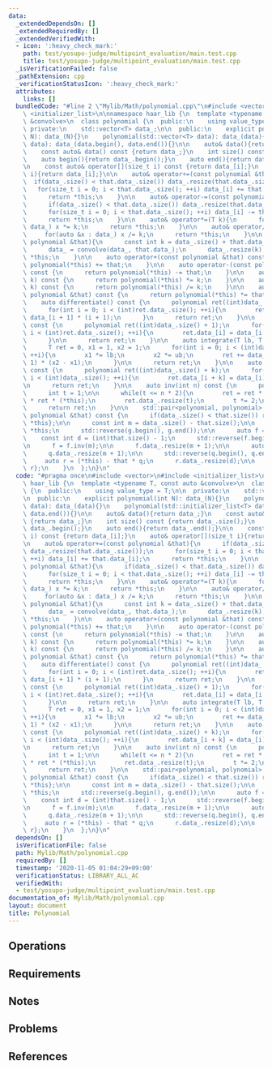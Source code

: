 ```yaml
---
data:
  _extendedDependsOn: []
  _extendedRequiredBy: []
  _extendedVerifiedWith:
  - icon: ':heavy_check_mark:'
    path: test/yosupo-judge/multipoint_evaluation/main.test.cpp
    title: test/yosupo-judge/multipoint_evaluation/main.test.cpp
  _isVerificationFailed: false
  _pathExtension: cpp
  _verificationStatusIcon: ':heavy_check_mark:'
  attributes:
    links: []
  bundledCode: "#line 2 \"Mylib/Math/polynomial.cpp\"\n#include <vector>\n#include\
    \ <initializer_list>\n\nnamespace haar_lib {\n  template <typename T, const auto\
    \ &convolve>\n  class polynomial {\n  public:\n    using value_type = T;\n\n \
    \ private:\n    std::vector<T> data_;\n\n  public:\n    explicit polynomial(int\
    \ N): data_(N){}\n    polynomial(std::vector<T> data): data_(data){}\n    polynomial(std::initializer_list<T>\
    \ data): data_(data.begin(), data.end()){}\n\n    auto& data(){return data_;}\n\
    \    const auto& data() const {return data_;}\n    int size() const {return data_.size();}\n\
    \    auto begin(){return data_.begin();}\n    auto end(){return data_.end();}\n\
    \n    const auto& operator[](size_t i) const {return data_[i];}\n    auto& operator[](size_t\
    \ i){return data_[i];}\n\n    auto& operator+=(const polynomial &that){\n    \
    \  if(data_.size() < that.data_.size()) data_.resize(that.data_.size());\n   \
    \   for(size_t i = 0; i < that.data_.size(); ++i) data_[i] += that.data_[i];\n\
    \      return *this;\n    }\n\n    auto& operator-=(const polynomial &that){\n\
    \      if(data_.size() < that.data_.size()) data_.resize(that.data_.size());\n\
    \      for(size_t i = 0; i < that.data_.size(); ++i) data_[i] -= that.data_[i];\n\
    \      return *this;\n    }\n\n    auto& operator*=(T k){\n      for(auto &x :\
    \ data_) x *= k;\n      return *this;\n    }\n\n    auto& operator/=(T k){\n \
    \     for(auto &x : data_) x /= k;\n      return *this;\n    }\n\n    auto& operator*=(const\
    \ polynomial &that){\n      const int k = data_.size() + that.data_.size() - 1;\n\
    \      data_ = convolve(data_, that.data_);\n      data_.resize(k);\n      return\
    \ *this;\n    }\n\n    auto operator+(const polynomial &that) const {\n      return\
    \ polynomial(*this) += that;\n    }\n\n    auto operator-(const polynomial &that)\
    \ const {\n      return polynomial(*this) -= that;\n    }\n\n    auto operator*(T\
    \ k) const {\n      return polynomial(*this) *= k;\n    }\n\n    auto operator/(T\
    \ k) const {\n      return polynomial(*this) /= k;\n    }\n\n    auto operator*(const\
    \ polynomial &that) const {\n      return polynomial(*this) *= that;\n    }\n\n\
    \    auto differentiate() const {\n      polynomial ret((int)data_.size() - 1);\n\
    \      for(int i = 0; i < (int)ret.data_.size(); ++i){\n        ret.data_[i] =\
    \ data_[i + 1] * (i + 1);\n      }\n      return ret;\n    }\n\n    auto integrate()\
    \ const {\n      polynomial ret((int)data_.size() + 1);\n      for(int i = 1;\
    \ i < (int)ret.data_.size(); ++i){\n        ret.data_[i] = data_[i - 1] / i;\n\
    \      }\n\n      return ret;\n    }\n\n    auto integrate(T lb, T ub) const {\n\
    \      T ret = 0, x1 = 1, x2 = 1;\n      for(int i = 0; i < (int)data_.size();\
    \ ++i){\n        x1 *= lb;\n        x2 *= ub;\n        ret += data_[i] / (i +\
    \ 1) * (x2 - x1);\n      }\n\n      return ret;\n    }\n\n    auto shift(int k)\
    \ const {\n      polynomial ret((int)data_.size() + k);\n      for(int i = 0;\
    \ i < (int)data_.size(); ++i){\n        ret.data_[i + k] = data_[i];\n      }\n\
    \n      return ret;\n    }\n\n    auto inv(int n) const {\n      polynomial ret({data_[0].inv()});\n\
    \      int t = 1;\n\n      while(t <= n * 2){\n        ret = ret * T(2) - ret\
    \ * ret * (*this);\n        ret.data_.resize(t);\n        t *= 2;\n      }\n\n\
    \      return ret;\n    }\n\n    std::pair<polynomial, polynomial> divmod(const\
    \ polynomial &that) const {\n      if(data_.size() < that.size()) return {{0},\
    \ *this};\n\n      const int m = data_.size() - that.size();\n\n      auto g =\
    \ *this;\n      std::reverse(g.begin(), g.end());\n\n      auto f = that;\n  \
    \    const int d = (int)that.size() - 1;\n      std::reverse(f.begin(), f.end());\n\
    \n      f = f.inv(m);\n\n      f.data_.resize(m + 1);\n\n      auto q = f * g;\n\
    \      q.data_.resize(m + 1);\n\n      std::reverse(q.begin(), q.end());\n\n \
    \     auto r = (*this) - that * q;\n      r.data_.resize(d);\n\n      return {q,\
    \ r};\n    }\n  };\n}\n"
  code: "#pragma once\n#include <vector>\n#include <initializer_list>\n\nnamespace\
    \ haar_lib {\n  template <typename T, const auto &convolve>\n  class polynomial\
    \ {\n  public:\n    using value_type = T;\n\n  private:\n    std::vector<T> data_;\n\
    \n  public:\n    explicit polynomial(int N): data_(N){}\n    polynomial(std::vector<T>\
    \ data): data_(data){}\n    polynomial(std::initializer_list<T> data): data_(data.begin(),\
    \ data.end()){}\n\n    auto& data(){return data_;}\n    const auto& data() const\
    \ {return data_;}\n    int size() const {return data_.size();}\n    auto begin(){return\
    \ data_.begin();}\n    auto end(){return data_.end();}\n\n    const auto& operator[](size_t\
    \ i) const {return data_[i];}\n    auto& operator[](size_t i){return data_[i];}\n\
    \n    auto& operator+=(const polynomial &that){\n      if(data_.size() < that.data_.size())\
    \ data_.resize(that.data_.size());\n      for(size_t i = 0; i < that.data_.size();\
    \ ++i) data_[i] += that.data_[i];\n      return *this;\n    }\n\n    auto& operator-=(const\
    \ polynomial &that){\n      if(data_.size() < that.data_.size()) data_.resize(that.data_.size());\n\
    \      for(size_t i = 0; i < that.data_.size(); ++i) data_[i] -= that.data_[i];\n\
    \      return *this;\n    }\n\n    auto& operator*=(T k){\n      for(auto &x :\
    \ data_) x *= k;\n      return *this;\n    }\n\n    auto& operator/=(T k){\n \
    \     for(auto &x : data_) x /= k;\n      return *this;\n    }\n\n    auto& operator*=(const\
    \ polynomial &that){\n      const int k = data_.size() + that.data_.size() - 1;\n\
    \      data_ = convolve(data_, that.data_);\n      data_.resize(k);\n      return\
    \ *this;\n    }\n\n    auto operator+(const polynomial &that) const {\n      return\
    \ polynomial(*this) += that;\n    }\n\n    auto operator-(const polynomial &that)\
    \ const {\n      return polynomial(*this) -= that;\n    }\n\n    auto operator*(T\
    \ k) const {\n      return polynomial(*this) *= k;\n    }\n\n    auto operator/(T\
    \ k) const {\n      return polynomial(*this) /= k;\n    }\n\n    auto operator*(const\
    \ polynomial &that) const {\n      return polynomial(*this) *= that;\n    }\n\n\
    \    auto differentiate() const {\n      polynomial ret((int)data_.size() - 1);\n\
    \      for(int i = 0; i < (int)ret.data_.size(); ++i){\n        ret.data_[i] =\
    \ data_[i + 1] * (i + 1);\n      }\n      return ret;\n    }\n\n    auto integrate()\
    \ const {\n      polynomial ret((int)data_.size() + 1);\n      for(int i = 1;\
    \ i < (int)ret.data_.size(); ++i){\n        ret.data_[i] = data_[i - 1] / i;\n\
    \      }\n\n      return ret;\n    }\n\n    auto integrate(T lb, T ub) const {\n\
    \      T ret = 0, x1 = 1, x2 = 1;\n      for(int i = 0; i < (int)data_.size();\
    \ ++i){\n        x1 *= lb;\n        x2 *= ub;\n        ret += data_[i] / (i +\
    \ 1) * (x2 - x1);\n      }\n\n      return ret;\n    }\n\n    auto shift(int k)\
    \ const {\n      polynomial ret((int)data_.size() + k);\n      for(int i = 0;\
    \ i < (int)data_.size(); ++i){\n        ret.data_[i + k] = data_[i];\n      }\n\
    \n      return ret;\n    }\n\n    auto inv(int n) const {\n      polynomial ret({data_[0].inv()});\n\
    \      int t = 1;\n\n      while(t <= n * 2){\n        ret = ret * T(2) - ret\
    \ * ret * (*this);\n        ret.data_.resize(t);\n        t *= 2;\n      }\n\n\
    \      return ret;\n    }\n\n    std::pair<polynomial, polynomial> divmod(const\
    \ polynomial &that) const {\n      if(data_.size() < that.size()) return {{0},\
    \ *this};\n\n      const int m = data_.size() - that.size();\n\n      auto g =\
    \ *this;\n      std::reverse(g.begin(), g.end());\n\n      auto f = that;\n  \
    \    const int d = (int)that.size() - 1;\n      std::reverse(f.begin(), f.end());\n\
    \n      f = f.inv(m);\n\n      f.data_.resize(m + 1);\n\n      auto q = f * g;\n\
    \      q.data_.resize(m + 1);\n\n      std::reverse(q.begin(), q.end());\n\n \
    \     auto r = (*this) - that * q;\n      r.data_.resize(d);\n\n      return {q,\
    \ r};\n    }\n  };\n}\n"
  dependsOn: []
  isVerificationFile: false
  path: Mylib/Math/polynomial.cpp
  requiredBy: []
  timestamp: '2020-11-05 01:04:29+09:00'
  verificationStatus: LIBRARY_ALL_AC
  verifiedWith:
  - test/yosupo-judge/multipoint_evaluation/main.test.cpp
documentation_of: Mylib/Math/polynomial.cpp
layout: document
title: Polynomial
---
```


## Operations

## Requirements

## Notes

## Problems

## References
